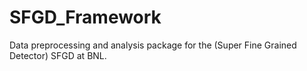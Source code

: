 # SFGD_Framework
Data preprocessing and analysis package for the (Super Fine Grained Detector) SFGD at BNL. 
